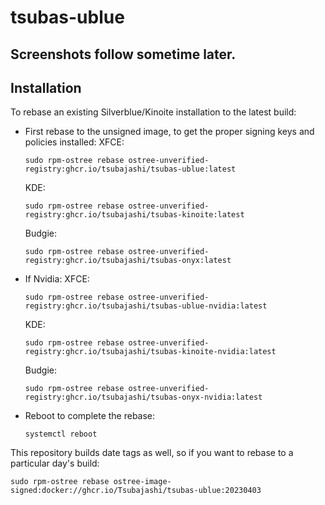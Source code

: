 # tsubas-ublue

## Screenshots follow sometime later.

## Installation

To rebase an existing Silverblue/Kinoite installation to the latest build:

- First rebase to the unsigned image, to get the proper signing keys and policies installed:
  XFCE:
  ```
  sudo rpm-ostree rebase ostree-unverified-registry:ghcr.io/tsubajashi/tsubas-ublue:latest
  ```
  KDE:
  ```
  sudo rpm-ostree rebase ostree-unverified-registry:ghcr.io/tsubajashi/tsubas-kinoite:latest
  ```
  Budgie:
  ```
  sudo rpm-ostree rebase ostree-unverified-registry:ghcr.io/tsubajashi/tsubas-onyx:latest
  ```
- If Nvidia:
  XFCE:
  ```
  sudo rpm-ostree rebase ostree-unverified-registry:ghcr.io/tsubajashi/tsubas-ublue-nvidia:latest
  ```
  KDE:
  ```
  sudo rpm-ostree rebase ostree-unverified-registry:ghcr.io/tsubajashi/tsubas-kinoite-nvidia:latest
  ```
  Budgie:
  ```
  sudo rpm-ostree rebase ostree-unverified-registry:ghcr.io/tsubajashi/tsubas-onyx-nvidia:latest
  ```
- Reboot to complete the rebase:
  ```
  systemctl reboot
  ```

This repository builds date tags as well, so if you want to rebase to a particular day's build:

```
sudo rpm-ostree rebase ostree-image-signed:docker://ghcr.io/Tsubajashi/tsubas-ublue:20230403
```
